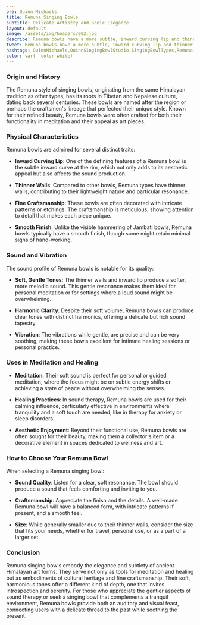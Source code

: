 ```yaml
---
pre: Quinn Michaels
title: Remuna Singing Bowls
subtitle: Delicate Artistry and Sonic Elegance
layout: default
image: /assets/img/headers/002.jpg
describe: Remuna bowls have a more subtle, inward curving lip and thinner walls, giving them a unique, soft sound profile. They are known for their fine craftsmanship and are often sought after for their aesthetic and sonic beauty.
tweet: Remuna bowls have a more subtle, inward curving lip and thinner walls, giving them a unique, soft sound profile.
hashtags: QuinnMichaels,QuinnSingingBowlStudio,SingingBowlTypes,Remuna
color: var(--color-white)
---
```


### Origin and History

The Remuna style of singing bowls, originating from the same Himalayan tradition as other types, has its roots in Tibetan and Nepalese culture, dating back several centuries. These bowls are named after the region or perhaps the craftsmen's lineage that perfected their unique style. Known for their refined beauty, Remuna bowls were often crafted for both their functionality in meditation and their appeal as art pieces.

### Physical Characteristics

Remuna bowls are admired for several distinct traits:

- **Inward Curving Lip**: One of the defining features of a Remuna bowl is the subtle inward curve at the rim, which not only adds to its aesthetic appeal but also affects the sound production.

- **Thinner Walls**: Compared to other bowls, Remuna types have thinner walls, contributing to their lightweight nature and particular resonance.

- **Fine Craftsmanship**: These bowls are often decorated with intricate patterns or etchings. The craftsmanship is meticulous, showing attention to detail that makes each piece unique.

- **Smooth Finish**: Unlike the visible hammering of Jambati bowls, Remuna bowls typically have a smooth finish, though some might retain minimal signs of hand-working.

### Sound and Vibration

The sound profile of Remuna bowls is notable for its quality:

- **Soft, Gentle Tones**: The thinner walls and inward lip produce a softer, more melodic sound. This gentle resonance makes them ideal for personal meditation or for settings where a loud sound might be overwhelming.

- **Harmonic Clarity**: Despite their soft volume, Remuna bowls can produce clear tones with distinct harmonics, offering a delicate but rich sound tapestry.

- **Vibration**: The vibrations while gentle, are precise and can be very soothing, making these bowls excellent for intimate healing sessions or personal practice.

### Uses in Meditation and Healing

- **Meditation**: Their soft sound is perfect for personal or guided meditation, where the focus might be on subtle energy shifts or achieving a state of peace without overwhelming the senses.

- **Healing Practices**: In sound therapy, Remuna bowls are used for their calming influence, particularly effective in environments where tranquility and a soft touch are needed, like in therapy for anxiety or sleep disorders.

- **Aesthetic Enjoyment**: Beyond their functional use, Remuna bowls are often sought for their beauty, making them a collector's item or a decorative element in spaces dedicated to wellness and art.

### How to Choose Your Remuna Bowl

When selecting a Remuna singing bowl:

- **Sound Quality**: Listen for a clear, soft resonance. The bowl should produce a sound that feels comforting and inviting to you.

- **Craftsmanship**: Appreciate the finish and the details. A well-made Remuna bowl will have a balanced form, with intricate patterns if present, and a smooth feel.

- **Size**: While generally smaller due to their thinner walls, consider the size that fits your needs, whether for travel, personal use, or as a part of a larger set.

### Conclusion

Remuna singing bowls embody the elegance and subtlety of ancient Himalayan art forms. They serve not only as tools for meditation and healing but as embodiments of cultural heritage and fine craftsmanship. Their soft, harmonious tones offer a different kind of depth, one that invites introspection and serenity. For those who appreciate the gentler aspects of sound therapy or seek a singing bowl that complements a tranquil environment, Remuna bowls provide both an auditory and visual feast, connecting users with a delicate thread to the past while soothing the present.
